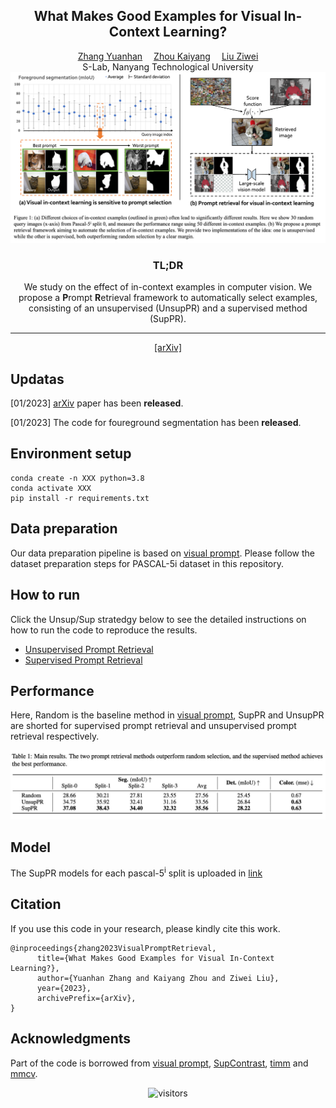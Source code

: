 <div align="center">

<h2>What Makes Good Examples for Visual In-Context Learning?</h2>

<div>
    <a href='https://zhangyuanhan-ai.github.io/' target='_blank'>Zhang Yuanhan</a>&emsp;
    <a href='https://kaiyangzhou.github.io/' target='_blank'>Zhou Kaiyang</a>&emsp;
    <a href='https://liuziwei7.github.io/' target='_blank'>Liu Ziwei</a>
</div>
<div>
    S-Lab, Nanyang Technological University
</div>


<img src="figures/motivation.png">

<h3>TL;DR</h3>
    
We study on the effect of in-context examples in computer vision. We propose a **P**rompt **R**etrieval framework to automatically select examples, consisting of an unsupervised (UnsupPR) and a supervised method (SupPR). 

---

<p align="center">
  <a href="https://arxiv.org/abs/2206.04673" target='_blank'>[arXiv]</a>
</p>

</div>



## Updatas
[01/2023] [arXiv](https://arxiv.org/abs/2206.04673) paper has been **released**.

[01/2023] The code for foureground segmentation has been **released**.

## Environment setup
```
conda create -n XXX python=3.8
conda activate XXX
pip install -r requirements.txt
```

## Data preparation

Our data preparation pipeline is based on [visual prompt](https://github.com/amirbar/visual_prompting). Please follow the dataset preparation steps for PASCAL-5i dataset in this repository.

## How to run
Click the Unsup/Sup stratedgy below to see the detailed instructions on how to run the code to reproduce the results. 

* [Unsupervised Prompt Retrieval](UnsupPR.md)
* [Supervised Prompt Retrieval](SupPR.md)


## Performance
Here, Random is the baseline method in [visual prompt](https://github.com/amirbar/visual_prompting), SupPR and UnsupPR are shorted for supervised prompt retrieval and unsupervised prompt retrieval respectively.

![fig1](figures/result.jpg)


## Model
The SupPR models for each pascal-5<sup>i</sup> split is uploaded in [link](https://entuedu-my.sharepoint.com/:f:/g/personal/yuanhan002_e_ntu_edu_sg/EoUMjMA6FcFFtJPzW9Stm5ABOZvUJ0YyaJvtP9IDI_rk4Q?e=eL62Y6)


## Citation
If you use this code in your research, please kindly cite this work.
```
@inproceedings{zhang2023VisualPromptRetrieval,
      title={What Makes Good Examples for Visual In-Context Learning?}, 
      author={Yuanhan Zhang and Kaiyang Zhou and Ziwei Liu},
      year={2023},
      archivePrefix={arXiv},
}
```

## Acknowledgments
Part of the code is borrowed from [visual prompt](https://github.com/amirbar/visual_prompting), [SupContrast](https://github.com/HobbitLong/SupContrast), [timm](https://github.com/rwightman/pytorch-image-models) and [mmcv](https://github.com/open-mmlab/mmcv).

<div align="center">

![visitors](https://visitor-badge.glitch.me/badge?page_id=ZhangYuanhan-AI.visual_prompt_retrieval&left_color=green&right_color=red)

</div>

